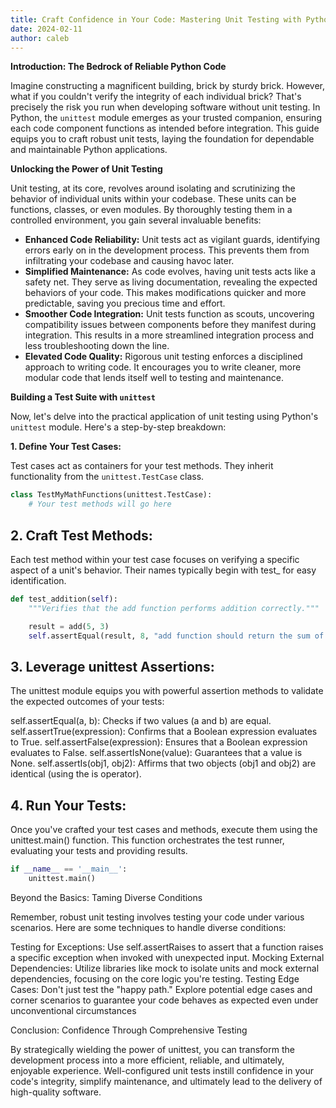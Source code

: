 ```yaml
---
title: Craft Confidence in Your Code: Mastering Unit Testing with Python's `unittest` Module
date: 2024-02-11
author: caleb
---
```


**Introduction: The Bedrock of Reliable Python Code**

Imagine constructing a magnificent building, brick by sturdy brick. However, what if you couldn't verify the integrity of each individual brick? That's precisely the risk you run when developing software without unit testing. In Python, the `unittest` module emerges as your trusted companion, ensuring each code component functions as intended before integration. This guide equips you to craft robust unit tests, laying the foundation for dependable and maintainable Python applications.

**Unlocking the Power of Unit Testing**

Unit testing, at its core, revolves around isolating and scrutinizing the behavior of individual units within your codebase. These units can be functions, classes, or even modules. By thoroughly testing them in a controlled environment, you gain several invaluable benefits:

- **Enhanced Code Reliability:** Unit tests act as vigilant guards, identifying errors early on in the development process. This prevents them from infiltrating your codebase and causing havoc later.
- **Simplified Maintenance:** As code evolves, having unit tests acts like a safety net. They serve as living documentation, revealing the expected behaviors of your code. This makes modifications quicker and more predictable, saving you precious time and effort.
- **Smoother Code Integration:** Unit tests function as scouts, uncovering compatibility issues between components before they manifest during integration. This results in a more streamlined integration process and less troubleshooting down the line.
- **Elevated Code Quality:** Rigorous unit testing enforces a disciplined approach to writing code. It encourages you to write cleaner, more modular code that lends itself well to testing and maintenance.

**Building a Test Suite with `unittest`**

Now, let's delve into the practical application of unit testing using Python's `unittest` module. Here's a step-by-step breakdown:

**1. Define Your Test Cases:**

Test cases act as containers for your test methods. They inherit functionality from the `unittest.TestCase` class.

```python
class TestMyMathFunctions(unittest.TestCase):
    # Your test methods will go here

```
## 2. Craft Test Methods:

Each test method within your test case focuses on verifying a specific aspect of a unit's behavior. Their names typically begin with test_ for easy identification.

```python
def test_addition(self):
    """Verifies that the add function performs addition correctly."""

    result = add(5, 3)
    self.assertEqual(result, 8, "add function should return the sum of arguments")
```

## 3. Leverage unittest Assertions:

The unittest module equips you with powerful assertion methods to validate the expected outcomes of your tests:

self.assertEqual(a, b): Checks if two values (a and b) are equal.
self.assertTrue(expression): Confirms that a Boolean expression evaluates to True.
self.assertFalse(expression): Ensures that a Boolean expression evaluates to False.
self.assertIsNone(value): Guarantees that a value is None.
self.assertIs(obj1, obj2): Affirms that two objects (obj1 and obj2) are identical (using the is operator).

## 4. Run Your Tests:

Once you've crafted your test cases and methods, execute them using the unittest.main() function. This function orchestrates the test runner, evaluating your tests and providing results.

```python
if __name__ == '__main__':
    unittest.main()
```

Beyond the Basics: Taming Diverse Conditions

Remember, robust unit testing involves testing your code under various scenarios.  Here are some techniques to handle diverse conditions:

Testing for Exceptions: Use self.assertRaises to assert that a function raises a specific exception when invoked with unexpected input.
Mocking External Dependencies: Utilize libraries like mock to isolate units and mock external dependencies, focusing on the core logic you're testing.
Testing Edge Cases: Don't just test the "happy path." Explore potential edge cases and corner scenarios to guarantee your code behaves as expected even under unconventional circumstances

Conclusion: Confidence Through Comprehensive Testing

By strategically wielding the power of unittest, you can transform the development process into a more efficient, reliable, and ultimately, enjoyable experience. Well-configured unit tests instill confidence in your code's integrity, simplify maintenance, and ultimately lead to the delivery of high-quality software.